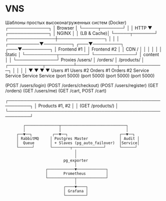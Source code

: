 # VNS

Шаблоны простых высоконагруженных систем (Docker)
                                  ┌─────────────┐
                                  │   Browser   │
                                  └─────┬───────┘
                                        │
                                        │ HTTP
                                        ▼
                                  ┌─────────────┐
                                  │    NGINX    │
                                  │ (LB & Cache)│
                                  └─────┬───────┘
                       ┌───────────────┼───────────────┐
                       │               │               │
            ┌──────────▼─────────┐ ┌───▼─────────┐ ┌───▼─────────┐
            │   Frontend #1      │ │ Frontend #2 │ │   CDN /    │
            │                    │ │             │ │  Static    │
            └──────────┬─────────┘ └─────────────┘ │  content   │
                       │                         └─────────────┘
                Proxies /users/ │ /orders/ │ /products/
                       │
 ┌───────────┬─────────┴─────────────┬──────────────┐
 │           │                       │              │
 ▼           ▼                       ▼              ▼
Users #1    Users #2             Orders #1       Orders #2
Service     Service              Service         Service
(port 5000) (port 5000)          (port 5000)     (port 5000)

(POST /users/login)           (POST /orders/checkout)
(POST /users/register)        (GET /orders)
(GET /users/me)               (GET /cart, POST /cart)

 ┌─────────────────────────────────────────────────────────┐
 │                        Products #1, #2                  │
 │                 (GET /products/)                        │
 └─────────────────────────────────────────────────────────┘

            ┌───────────────┬─────────────────────────────┐
            │               │                             │
         ┌──▼──┐         ┌──▼──┐                       ┌──▼──┐
         │ RabbitMQ     │ Postgres Master              │ Audit │
         │  Queue       │ + Slaves (pg_auto_failover)  │Service│
         └──────┘       └────────┬──────────────┘      └──────┘
                                   │
                                   │
                              pg_exporter
                                   │
                      ┌────────────▼─────────────┐
                      │       Prometheus         │
                      └────────────┬─────────────┘
                                   │
                              ┌────▼────┐
                              │ Grafana │
                              └─────────┘


